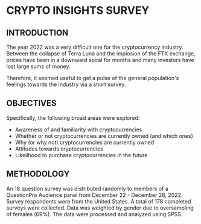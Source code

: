 # CRYPTO INSIGHTS SURVEY

## INTRODUCTION

The year 2022 was a very difficult one for the cryptocurrency industry. Between the collapse of Terra Luna and the implosion of the FTX exchange, prices have been in a downward spiral for months and many investors have lost large sums of money.

Therefore, it seemed useful to get a pulse of the general population's feelings towards the industry via a short survey.

## OBJECTIVES

Specifically, the following broad areas were explored:

* Awareness of and familiarity with cryptocurrencies
* Whether or not cryptocurrencies are currently owned (and which ones)
* Why (or why not) cryptocurrencies are currently owned
* Attitudes towards cryptocurrencies
* Likelihood to purchase cryptocurrencies in the future

## METHODOLOGY


An 18 question survey was distributed randomly to members of a QuestionPro Audience panel from December 22 - December 28, 2022. Survey respondents were from the United States. A total of 178 completed surveys were collected. Data was weighted by gender due to oversampling of females (69%). The data were processed and analyzed using SPSS.